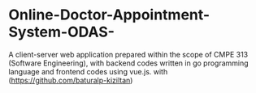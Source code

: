 # Online-Doctor-Appointment-System-ODAS-
A client-server web application prepared within the scope of CMPE 313 (Software Engineering), with backend codes written in go programming language and frontend codes using vue.js. with (https://github.com/baturalp-kiziltan)
